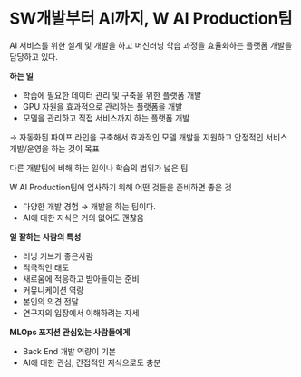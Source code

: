 # SW개발부터 AI까지, W AI Production팀

AI 서비스를 위한 설계 및 개발을 하고 머신러닝 학습 과정을 효율화하는 플랫폼 개발을 담당하고 있다.

**하는 일**

- 학습에 필요한 데이터 관리 및 구축을 위한 플랫폼 개발
- GPU 자원을 효과적으로 관리하는 플랫폼을 개발
- 모델을 관리하고 직접 서비스까지 하는 플랫폼 개발

→ 자동화된 파이프 라인을 구축해서 효과적인 모델 개발을 지원하고 안정적인 서비스 개발/운영을 하는 것이 목표

다른 개발팀에 비해 하는 일이나 학습의 범위가 넓은 팀

W AI Production팀에 입사하기 위해 어떤 것들을 준비하면 좋은 것

- 다양한 개발 경험 → 개발을 하는 팀이다.
- AI에 대한 지식은 거의 없어도 괜찮음

**일 잘하는 사람의 특성**

- 러닝 커브가 좋은사람
- 적극적인 태도
- 새로움에 적응하고 받아들이는 준비
- 커뮤니케이션 역량
- 본인의 의견 전달
- 연구자의 입장에서 이해하려는 자세

**MLOps 포지션 관심있는 사람들에게**

- Back End 개발 역량이 기본
- AI에 대한 관심, 간접적인 지식으로도 충분
